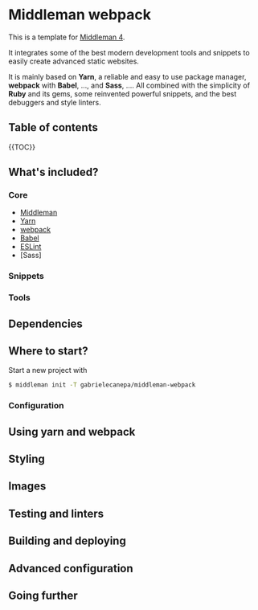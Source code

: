 # Middleman webpack

This is a template for [Middleman 4](https://middlemanapp.com).

It integrates some of the best modern development tools and snippets to easily create advanced static websites.

It is mainly based on **Yarn**, a reliable and easy to use package manager, **webpack** with **Babel**, ..., and **Sass**, .... All combined with the simplicity of **Ruby** and its gems, some reinvented powerful snippets, and the best debuggers and style linters.

## Table of contents

{{TOC}}

## What's included?

### Core

- [Middleman](https://middlemanapp.com)
- [Yarn](https://yarnpkg.com)
- [webpack](https://webpackjs.com)
- [Babel](https://babeljs.org)
- [ESLint](https://eslint.org)
- [Sass]

### Snippets

### Tools

## Dependencies

## Where to start?

Start a new project with

```bash
$ middleman init -T gabrielecanepa/middleman-webpack
```

### Configuration

## Using yarn and webpack

## Styling

## Images

## Testing and linters

## Building and deploying

## Advanced configuration

## Going further

